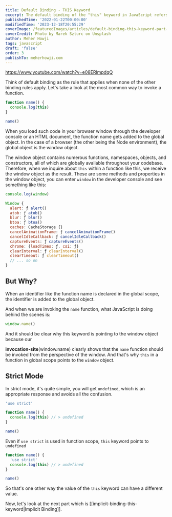 ```yaml
---
title: Default Binding - THIS Keyword
excerpt: The default binding of the "this" keyword in JavaScript refers to the global object when used in a standalone function.
publishedTime: '2022-01-22T00:00:00'
modifiedTime: '2023-12-18T20:55:29'
coverImage: /featuredImages/articles/default-binding-this-keyword-part-2.jpg
coverCredit: Photo by Marek Szturc on Unsplash
author: Meher Howji
tags: javascript
draft: 'false'
order: 3
publishTo: meherhowji.com
---
```


https://www.youtube.com/watch?v=e08ERlmpdqQ

Think of default binding as the rule that applies when none of the other binding rules apply. Let's take a look at the most common way to invoke a function.

```js
function name() {
  console.log(this)
}

name()
```

When you load such code in your browser window through the developer console or an HTML document,
the function name gets added to the global object. In the case of a browser (the other being the
Node environment), the global object is the window object.

The window object contains numerous functions, namespaces, objects, and constructors, all of which
are globally available throughout your codebase. Therefore, when we inquire about `this` within a
function like this, we receive the window object as the result. These are some methods and
properties in the window object, you can enter `window` in the developer console and see something like
this:

```js
console.log(window)

Window {
  alert: ƒ alert()
  atob: ƒ atob()
  blur: ƒ blur()
  btoa: ƒ btoa()
  caches: CacheStorage {}
  cancelAnimationFrame: ƒ cancelAnimationFrame()
  cancelIdleCallback: ƒ cancelIdleCallback()
  captureEvents: ƒ captureEvents()
  chrome: {loadTimes: ƒ, csi: ƒ}
  clearInterval: ƒ clearInterval()
  clearTimeout: ƒ clearTimeout()
  // ... so on
}
```

## But Why?

When an identifier like the function name is declared in the global scope, the identifier is added
to the global object.

And when we are invoking the `name` function, what JavaScript is doing behind the scenes
is:

```js
window.name()
```

And it should be clear why this keyword is pointing to the window object because our

<b>invocation-site</b>(window.name) clearly shows that the `name` function should be invoked from the
perspective of the window. And that's why `this` in a function in global scope points to the
`window` object.

## Strict Mode

In strict mode, it's quite simple, you will get `undefined`, which is an appropriate response and
avoids all the confusion.

```js
'use strict'

function name() {
  console.log(this) // > undefined
}

name()
```

Even if `use strict` is used in function scope, `this` keyword points to `undefined`

```js
function name() {
  'use strict'
  console.log(this) // > undefined
}

name()
```

So that's one other way the value of the `this` keyword can have a different value.

Now, let's look at the next part which is [[implicit-binding-this-keyword|Implicit Binding]].
